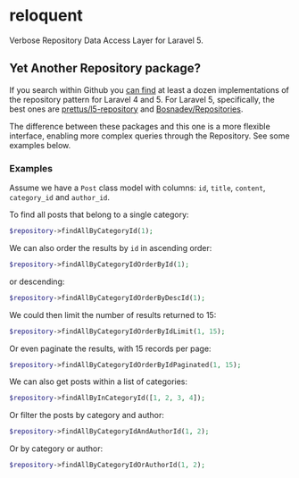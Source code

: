 # reloquent

Verbose Repository Data Access Layer for Laravel 5.

## Yet Another Repository package?

If you search within Github you [can find](https://github.com/search?l=PHP&q=repository+laravel&ref=searchresults&type=Repositories&utf8=%E2%9C%93) 
at least a dozen implementations of the repository pattern for Laravel 4 and 5. For Laravel 5, specifically, the best ones are [prettus/l5-repository](https://github.com/prettus/l5-repository) and [Bosnadev/Repositories](https://github.com/Bosnadev/Repositories).

The difference between these packages and this one is a more flexible interface, enabling more complex queries through the Repository.
See some examples below.

### Examples

Assume we have a `Post` class model with columns: `id`, `title`, `content`, `category_id` and `author_id`.

To find all posts that belong to a single category:

```php
$repository->findAllByCategoryId(1);
```

We can also order the results by `id` in ascending order:

```php
$repository->findAllByCategoryIdOrderById(1);
```

or descending:

```php
$repository->findAllByCategoryIdOrderByDescId(1);
```

We could then limit the number of results returned to 15:

```php
$repository->findAllByCategoryIdOrderByIdLimit(1, 15);
```

Or even paginate the results, with 15 records per page:

```php
$repository->findAllByCategoryIdOrderByIdPaginated(1, 15);
```

We can also get posts within a list of categories:

```php
$repository->findAllByInCategoryId([1, 2, 3, 4]);
```

Or filter the posts by category and author:

```php
$repository->findAllByCategoryIdAndAuthorId(1, 2);
```

Or by category or author:

```php
$repository->findAllByCategoryIdOrAuthorId(1, 2);
```
